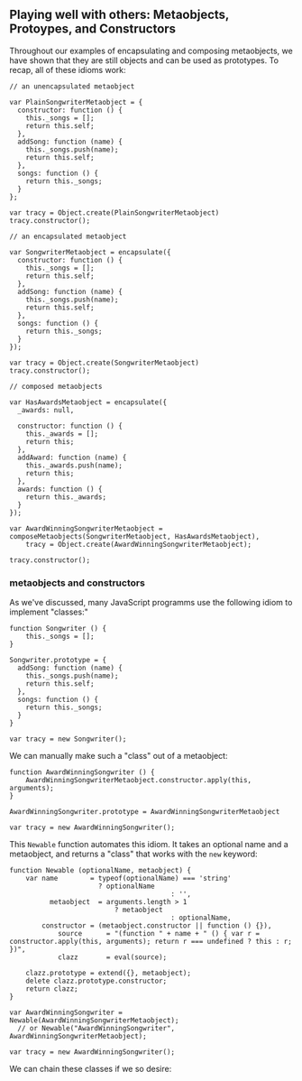 ## Playing well with others: Metaobjects, Protoypes, and Constructors

Throughout our examples of encapsulating and composing metaobjects, we have shown that they are still objects and can be used as prototypes. To recap, all of these idioms work:

~~~~~~~~
// an unencapsulated metaobject

var PlainSongwriterMetaobject = {
  constructor: function () {
    this._songs = [];
    return this.self;
  },
  addSong: function (name) {
    this._songs.push(name);
    return this.self;
  },
  songs: function () {
    return this._songs;
  }
};

var tracy = Object.create(PlainSongwriterMetaobject)
tracy.constructor();

// an encapsulated metaobject

var SongwriterMetaobject = encapsulate({
  constructor: function () {
    this._songs = [];
    return this.self;
  },
  addSong: function (name) {
    this._songs.push(name);
    return this.self;
  },
  songs: function () {
    return this._songs;
  }
});

var tracy = Object.create(SongwriterMetaobject)
tracy.constructor();

// composed metaobjects

var HasAwardsMetaobject = encapsulate({
  _awards: null,

  constructor: function () {
    this._awards = [];
    return this;
  },
  addAward: function (name) {
    this._awards.push(name);
    return this;
  },
  awards: function () {
    return this._awards;
  }
});

var AwardWinningSongwriterMetaobject = composeMetaobjects(SongwriterMetaobject, HasAwardsMetaobject),
    tracy = Object.create(AwardWinningSongwriterMetaobject);

tracy.constructor();
~~~~~~~~

### metaobjects and constructors

As we've discussed, many JavaScript programms use the following idiom to implement "classes:"

~~~~~~~~
function Songwriter () {
    this._songs = [];
}

Songwriter.prototype = {
  addSong: function (name) {
    this._songs.push(name);
    return this.self;
  },
  songs: function () {
    return this._songs;
  }
}

var tracy = new Songwriter();
~~~~~~~~

We can manually make such a "class" out of a metaobject:

~~~~~~~~
function AwardWinningSongwriter () {
    AwardWinningSongwriterMetaobject.constructor.apply(this, arguments);
}

AwardWinningSongwriter.prototype = AwardWinningSongwriterMetaobject

var tracy = new AwardWinningSongwriter();
~~~~~~~~

This `Newable` function automates this idiom. It takes an optional name and a metaobject, and returns a "class" that works with the `new` keyword:

~~~~~~~~
function Newable (optionalName, metaobject) {
	var name        = typeof(optionalName) === 'string'
	                  ? optionalName
										: '',
		  metaobject  = arguments.length > 1
			              ? metaobject
										: optionalName,
	    constructor = (metaobject.constructor || function () {}),
			source      = "(function " + name + " () { var r = constructor.apply(this, arguments); return r === undefined ? this : r; })",
			clazz       = eval(source);
	
	clazz.prototype = extend({}, metaobject);
	delete clazz.prototype.constructor;
	return clazz;
}

var AwardWinningSongwriter = Newable(AwardWinningSongwriterMetaobject);
  // or Newable("AwardWinningSongwriter", AwardWinningSongwriterMetaobject);

var tracy = new AwardWinningSongwriter();
~~~~~~~~

We can chain these classes if we so desire: